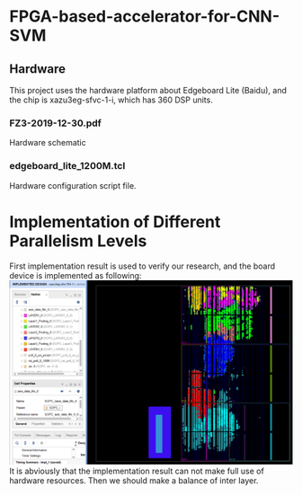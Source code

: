 # FPGA-based-accelerator-for-CNN-SVM
## Hardware
This project uses the hardware platform about Edgeboard Lite (Baidu), and the chip is xazu3eg-sfvc-1-i, which has 360 DSP units.
### FZ3-2019-12-30.pdf
Hardware schematic
### edgeboard_lite_1200M.tcl
Hardware configuration script file.

# Implementation of Different Parallelism Levels
First implementation result is used to verify our research, and the board device is implemented as following:
![image](Implementation%20of%20Different%20Parallelism%20Levels/Impl%20of%20Device1.png)
It is abviously that the implementation result can not make full use of hardware resources.
Then we should make a balance of inter layer.
